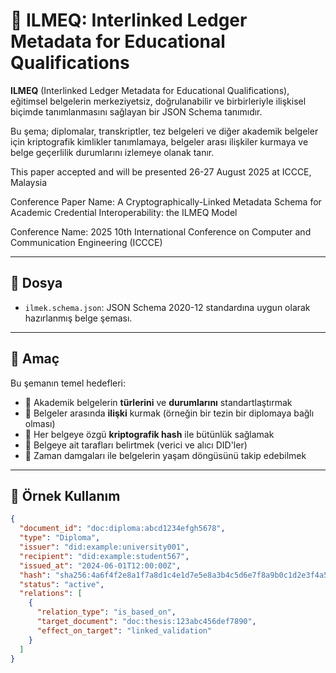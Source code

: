 # 📘 ILMEQ: Interlinked Ledger Metadata for Educational Qualifications

**ILMEQ** (Interlinked Ledger Metadata for Educational Qualifications), eğitimsel belgelerin merkeziyetsiz, doğrulanabilir ve birbirleriyle ilişkisel biçimde tanımlanmasını sağlayan bir JSON Schema tanımıdır.

Bu şema; diplomalar, transkriptler, tez belgeleri ve diğer akademik belgeler için kriptografik kimlikler tanımlamaya, belgeler arası ilişkiler kurmaya ve belge geçerlilik durumlarını izlemeye olanak tanır.

This paper accepted and will be presented 26-27 August 2025 at ICCCE, Malaysia

Conference Paper Name: A Cryptographically-Linked Metadata Schema for Academic Credential Interoperability: the ILMEQ Model

Conference Name: 2025 10th International Conference on Computer and Communication Engineering (ICCCE)

---

## 📂 Dosya

- `ilmek.schema.json`: JSON Schema 2020-12 standardına uygun olarak hazırlanmış belge şeması.

---

## 🎯 Amaç

Bu şemanın temel hedefleri:

- 📄 Akademik belgelerin **türlerini** ve **durumlarını** standartlaştırmak
- 🔗 Belgeler arasında **ilişki** kurmak (örneğin bir tezin bir diplomaya bağlı olması)
- 🔐 Her belgeye özgü **kriptografik hash** ile bütünlük sağlamak
- 🧾 Belgeye ait tarafları belirtmek (verici ve alıcı DID'ler)
- 📅 Zaman damgaları ile belgelerin yaşam döngüsünü takip edebilmek

---

## 🧱 Örnek Kullanım

```json
{
  "document_id": "doc:diploma:abcd1234efgh5678",
  "type": "Diploma",
  "issuer": "did:example:university001",
  "recipient": "did:example:student567",
  "issued_at": "2024-06-01T12:00:00Z",
  "hash": "sha256:4a6f4f2e8a1f7a8d1c4e1d7e5e8a3b4c5d6e7f8a9b0c1d2e3f4a5b6c7d8e9f00",
  "status": "active",
  "relations": [
    {
      "relation_type": "is_based_on",
      "target_document": "doc:thesis:123abc456def7890",
      "effect_on_target": "linked_validation"
    }
  ]
}
